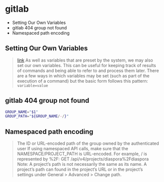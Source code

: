 # gitlab

<!-- MarkdownTOC -->

- Setting Our Own Variables
- gitlab 404 group not found
- Namespaced path encoding

<!-- /MarkdownTOC -->

## Setting Our Own Variables
> [link](https://ryanstutorials.net/bash-scripting-tutorial/bash-variables.php#quotes)
> As well as variables that are preset by the system, we may also set our own variables. This can be useful for keeping track of results of commands and being able to refer to and process them later.
> There are a few ways in which variables may be set (such as part of the execution of a command) but the basic form follows this pattern:
`variable=value`

## gitlab 404 group not found
> 
````bash
GROUP_NAME="$1"
GROUP_PATH="${GROUP_NAME/-/}"
````

## Namespaced path encoding
> The ID or URL-encoded path of the group owned by the authenticated user
> If using namespaced API calls, make sure that the NAMESPACE/PROJECT_PATH is URL-encoded.
> For example, / is represented by %2F:
GET /api/v4/projects/diaspora%2Fdiaspora
> Note: A project’s path is not necessarily the same as its name. A project’s path can found in the project’s URL or in the project’s settings under General > Advanced > Change path.
